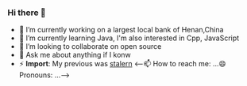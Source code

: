 ### Hi there 👋



- 🔭 I’m currently working on a largest local bank of Henan,China
- 🌱 I’m currently learning Java, I'm also interested in Cpp, JavaScript
- 👯 I’m looking to collaborate on open source
- 💬 Ask me about anything if I konw
- ⚡ **Import**: My previous was [stalern](www.github.com/stalern)
<--📫 How to reach me: ...😄 Pronouns: ...-->
